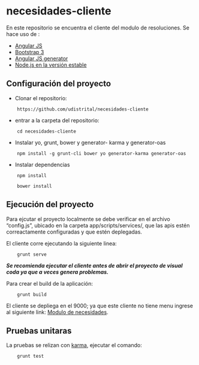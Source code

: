 # necesidades-cliente

En este repositorio se encuentra el cliente del modulo de resoluciones.
Se hace uso de :
* [Angular JS](https://angularjs.org/)
* [Bootstrap 3](https://getbootstrap.com/docs/3.3/)
* [Angular JS generator](https://github.com/fabianLeon/oas)
* [Node.js en la versión estable](https://nodejs.org/en/)

## Configuración del proyecto

* Clonar el repositorio: 
```shell
    https://github.com/udistrital/necesidades-cliente
```
* entrar a la carpeta del repositorio: 
```shell 
    cd necesidades-cliente
```

* Instalar yo, grunt, bower y generator- karma y generator-oas
```shell 
    npm install -g grunt-cli bower yo generator-karma generator-oas
```
* Instalar dependencias
```shell 
    npm install
```
```shell 
    bower install
```

## Ejecución del proyecto

Para ejcutar el proyecto localmente se debe verificar en el archivo “config.js”, ubicado en la carpeta app/scripts/services/, que las apis estén correactamente configuradas y que estén deplegadas.

El cliente corre ejecutando la siguiente linea: 
```
    grunt serve
```

***Se recomienda ejecutar el cliente antes de abrir el proyecto de visual coda ya que a veces genera problemas.***

Para crear el build de la aplicación:
```
    grunt build
```
El cliente se depliega en el 9000; ya que este cliente no tiene menu ingrese al siguiente link: [Modulo de necesidades](http://0.0.0.0:9000/#/necesidades).

## Pruebas unitaras

La pruebas se relizan con [karma](https://karma-runner.github.io/latest/index.html), ejecutar el comando:
```
    grunt test
```
